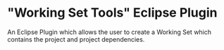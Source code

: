 # "Working Set Tools" Eclipse Plugin
An Eclipse Plugin which allows the user to create a Working Set which contains the project and project dependencies.
